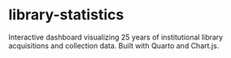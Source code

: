 # library-statistics
Interactive dashboard visualizing 25 years of institutional library acquisitions and collection data. Built with Quarto and Chart.js.
